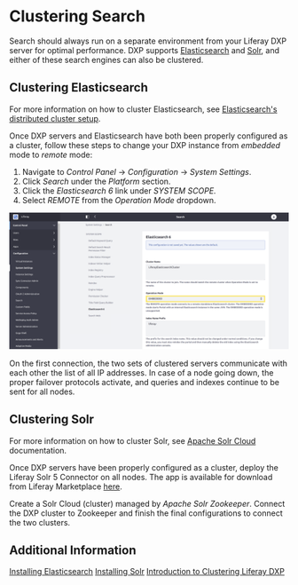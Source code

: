 # Clustering Search

Search should always run on a separate environment from your Liferay DXP server for optimal performance. DXP supports [Elasticsearch](https://help.liferay.com/hc/en-us/articles/360028711132-Installing-Elasticsearch) and [Solr](https://help.liferay.com/hc/en-us/articles/360032264052-Installing-Solr), and either of these search engines can also be clustered.

## Clustering Elasticsearch

For more information on how to cluster Elasticsearch, see [Elasticsearch's distributed cluster setup](https://www.elastic.co/guide/en/elasticsearch/guide/current/distributed-cluster.html).

Once DXP servers and Elasticsearch have both been properly configured as a cluster, follow these steps to change your DXP instance from *embedded* mode to *remote* mode:

1. Navigate to _Control Panel_ → _Configuration_ → _System Settings_.
2. Click _Search_ under the _Platform_ section.
3. Click the _Elasticsearch 6_ link under _SYSTEM SCOPE._
4. Select _REMOTE_ from the _Operation Mode_ dropdown.

![Change your Elasticsearch configuration to Remote mode from the Control Panel.](./clustering-search/images/01.png)

On the first connection, the two sets of clustered servers communicate with each other the list of all IP addresses. In case of a node going down, the proper failover protocols activate, and queries and indexes continue to be sent for all nodes.

## Clustering Solr

For more information on how to cluster Solr, see [Apache Solr Cloud](https://cwiki.apache.org/confluence/display/solr/SolrCloud) documentation.

Once DXP servers have been properly configured as a cluster, deploy the Liferay Solr 5 Connector on all nodes. The app is available for download from Liferay Marketplace [here](https://web.liferay.com/marketplace/-/mp/application/117931595).

Create a Solr Cloud (cluster) managed by _Apache Solr Zookeeper_. Connect the DXP cluster to Zookeeper and finish the final configurations to connect the two clusters.

## Additional Information

[Installing Elasticsearch](https://help.liferay.com/hc/en-us/articles/360028711132-Installing-Elasticsearch)
[Installing Solr](https://help.liferay.com/hc/en-us/articles/360032264052-Installing-Solr)
[Introduction to Clustering Liferay DXP](./01-introduction-to-clustering-liferay-dxp.md)

